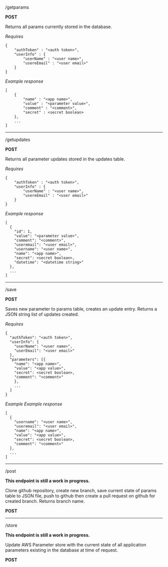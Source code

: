 /getparams  

**POST**

Returns all params currently stored in the database.

*Requires*  
```
{
    "authToken" : "<auth token>",
    "userInfo" : {
        "userName" : "<user name>",
        "usereEmail" : "<user email>"
    }
}
```  
*Example response*  

```
[
    {
        "name" : "<app name>",
        "value" : "<parameter value>",
        "comment" : "<comment>",
        "secret" : <secret boolean>
    },
    ...
]
```  
---  
/getupdates  

**POST**

Returns all parameter updates stored in the updates table.  

*Requires*  
```
{
    "authToken" : "<auth token>",
    "userInfo" : {
        "userName" : "<user name>",
        "usereEmail" : "<user email>"
    }
}
```  
*Example response*  

```
[
  {
    "id": 1,
    "value": "<parameter value>",
    "comment": "<comment>",
    "useremail": "<user email>",
    "username": "<user name>",
    "name": "<app name>",
    "secret": <secret boolean>,
    "datetime": "<datetime string>"
  },
  ...
]
```  
--- 
/save  

**POST**

Saves new parameter to params table, creates an update entry. Returns a JSON string list of updates created.

*Requires*  
```
{
  "authToken": "<auth token>",
  "userInfo": {
    "userName": "<user name>",
    "userEmail": "<user email>"
  },
  "parameters": [{
    "name": "<app name>",
    "value": "<app value>",
    "secret": <secret boolean>,
    "comment": "<comment>"
    },
    ...
  ]
}

```
*Example Example response*  
```
[
  {
    "username": "<user name>",
    "useremail": "<user email>",
    "name": "<app name>",
    "value": "<app value>",
    "secret": <secret boolean>,
    "comment": "<comment>"
  },
  ...
]

```
--- 
/post  

**This endpoint is still a work in progress.**

Clone github repository, create new branch, save current state of params table to JSON file, push to github then create a pull request on github for created branch. Returns branch name.

**POST**  

---  
/store  

**This endpoint is still a work in progress.**

Update AWS Parameter store with the current state of all application parameters existing in the database at time of request.

**POST** 